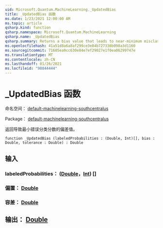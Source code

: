 ```yaml
---
uid: Microsoft.Quantum.MachineLearning._UpdatedBias
title: _UpdatedBias 函数
ms.date: 1/23/2021 12:00:00 AM
ms.topic: article
qsharp.kind: function
qsharp.namespace: Microsoft.Quantum.MachineLearning
qsharp.name: _UpdatedBias
qsharp.summary: Returns a bias value that leads to near-minimum misclassification score.
ms.openlocfilehash: 41a51d8a6a8af299ce3e84b727336b098a3d1160
ms.sourcegitcommit: 71605ea9cc630e84e7ef29027e1f0ea06299747e
ms.translationtype: MT
ms.contentlocale: zh-CN
ms.lasthandoff: 01/26/2021
ms.locfileid: "98844444"
---
```

# <a name="_updatedbias-function"></a>_UpdatedBias 函数

命名空间： [default-machinelearning-southcentralus](xref:Microsoft.Quantum.MachineLearning)

Package： [default-machinelearning-southcentralus](https://nuget.org/packages/Microsoft.Quantum.MachineLearning)


返回导致最小错误分类分数的偏差值。

```qsharp
function _UpdatedBias (labeledProbabilities : (Double, Int)[], bias : Double, tolerance : Double) : Double
```


## <a name="input"></a>输入

### <a name="labeledprobabilities--doubleint"></a>labeledProbabilities： ([Double](xref:microsoft.quantum.lang-ref.double)，[Int](xref:microsoft.quantum.lang-ref.int)) []




### <a name="bias--double"></a>偏置： [Double](xref:microsoft.quantum.lang-ref.double)




### <a name="tolerance--double"></a>容差： [Double](xref:microsoft.quantum.lang-ref.double)





## <a name="output--double"></a>输出： [Double](xref:microsoft.quantum.lang-ref.double)

